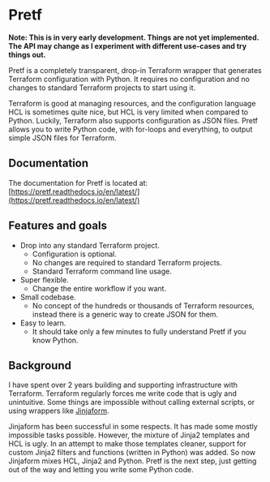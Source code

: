 # Pretf

**Note: This is in very early development. Things are not yet implemented. The API may change as I experiment with different use-cases and try things out.**

Pretf is a completely transparent, drop-in Terraform wrapper that generates Terraform configuration with Python. It requires no configuration and no changes to standard Terraform projects to start using it.

Terraform is good at managing resources, and the configuration language HCL is sometimes quite nice, but HCL is very limited when compared to Python. Luckily, Terraform also supports configuration as JSON files. Pretf allows you to write Python code, with for-loops and everything, to output simple JSON files for Terraform.

## Documentation

The documentation for Pretf is located at: [https://pretf.readthedocs.io/en/latest/](https://pretf.readthedocs.io/en/latest/)

## Features and goals

* Drop into any standard Terraform project.
    * Configuration is optional.
    * No changes are required to standard Terraform projects.
    * Standard Terraform command line usage.
* Super flexible.
    * Change the entire workflow if you want.
* Small codebase.
    * No concept of the hundreds or thousands of Terraform resources, instead there is a generic way to create JSON for them.
* Easy to learn.
    * It should take only a few minutes to fully understand Pretf if you know Python.

## Background

I have spent over 2 years building and supporting infrastructure with Terraform. Terraform regularly forces me write code that is ugly and unintuitive. Some things are impossible without calling external scripts, or using wrappers like [Jinjaform](https://github.com/claranet/jinjaform).

Jinjaform has been successful in some respects. It has made some mostly impossible tasks possible. However, the mixture of Jinja2 templates and HCL is ugly. In an attempt to make those templates cleaner, support for custom Jinja2 filters and functions (written in Python) was added. So now Jinjaform mixes HCL, Jinja2 and Python. Pretf is the next step, just getting out of the way and letting you write some Python code.
